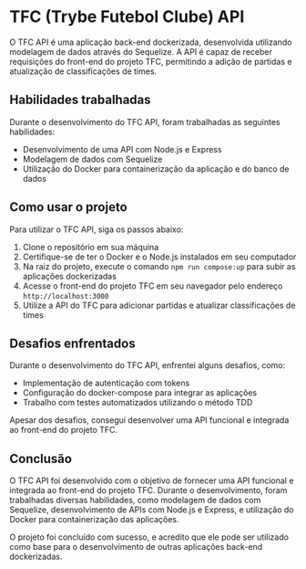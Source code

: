 # TFC (Trybe Futebol Clube) API

O TFC API é uma aplicação back-end dockerizada, desenvolvida utilizando modelagem de dados através do Sequelize. A API é capaz de receber requisições do front-end do projeto TFC, permitindo a adição de partidas e atualização de classificações de times.

## Habilidades trabalhadas

Durante o desenvolvimento do TFC API, foram trabalhadas as seguintes habilidades:

-   Desenvolvimento de uma API com Node.js e Express
-   Modelagem de dados com Sequelize
-   Utilização do Docker para containerização da aplicação e do banco de dados

## Como usar o projeto

Para utilizar o TFC API, siga os passos abaixo:

1.  Clone o repositório em sua máquina
2.  Certifique-se de ter o Docker e o Node.js instalados em seu computador
3.  Na raiz do projeto, execute o comando `npm run compose:up` para subir as aplicações dockerizadas
4.  Acesse o front-end do projeto TFC em seu navegador pelo endereço `http://localhost:3000`
5.  Utilize a API do TFC para adicionar partidas e atualizar classificações de times

## Desafios enfrentados

Durante o desenvolvimento do TFC API, enfrentei alguns desafios, como:

-   Implementação de autenticação com tokens
-   Configuração do docker-compose para integrar as aplicações
-   Trabalho com testes automatizados utilizando o método TDD

Apesar dos desafios, consegui desenvolver uma API funcional e integrada ao front-end do projeto TFC.

## Conclusão

O TFC API foi desenvolvido com o objetivo de fornecer uma API funcional e integrada ao front-end do projeto TFC. Durante o desenvolvimento, foram trabalhadas diversas habilidades, como modelagem de dados com Sequelize, desenvolvimento de APIs com Node.js e Express, e utilização do Docker para containerização das aplicações.

O projeto foi concluído com sucesso, e acredito que ele pode ser utilizado como base para o desenvolvimento de outras aplicações back-end dockerizadas.
